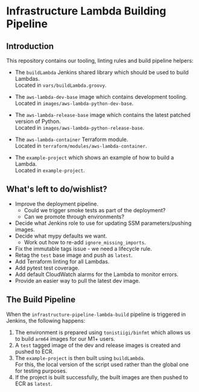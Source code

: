 # Infrastructure Lambda Building Pipeline

## Introduction

This repository contains our tooling, linting rules and build pipeline helpers:

- The `buildLambda` Jenkins shared library which should be used to build Lambdas.  
  Located in `vars/buildLambda.groovy`.


- The `aws-lambda-dev-base` image which contains development tooling.  
  Located in `images/aws-lambda-python-dev-base`.


- The `aws-lambda-release-base` image which contains the latest patched version of Python.  
  Located in `images/aws-lambda-python-release-base`.


- The `aws-lambda-container` Terraform module.  
  Located in `terraform/modules/aws-lambda-container`.


- The `example-project` which shows an example of how to build a Lambda.  
  Located in `example-project`.

## What's left to do/wishlist?

- Improve the deployment pipeline.
  - Could we trigger smoke tests as part of the deployment?
  - Can we promote through environments?
- Decide what Jenkins role to use for updating SSM parameters/pushing images.
- Decide what mypy defaults we want.
  - Work out how to re-add `ignore_missing_imports`.
- Fix the immutable tags issue - we need a lifecycle rule.
- Retag the `test` base image and push as `latest`.
- Add Terraform linting for all Lambdas.
- Add pytest test coverage.
- Add default CloudWatch alarms for the Lambda to monitor errors.
- Provide an easier way to pull the latest dev image.

## The Build Pipeline

When the `infrastructure-pipeline-lambda-build` pipeline is triggered in Jenkins, the following happens:

1. The environment is prepared using `tonistiigi/binfmt` which allows us to build `arm64` images for our M1+ users.
2. A `test` tagged image of the dev and release images is created and pushed to ECR.
3. The `example-project` is then built using `buildLambda`.  
   For this, the local version of the script used rather than the global one for testing purposes.
4. If the project is built successfully, the built images are then pushed to ECR as `latest`.
